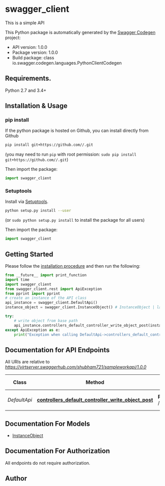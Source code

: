 # swagger_client
This is a simple API

This Python package is automatically generated by the [Swagger Codegen](https://github.com/swagger-api/swagger-codegen) project:

- API version: 1.0.0
- Package version: 1.0.0
- Build package: class io.swagger.codegen.languages.PythonClientCodegen

## Requirements.

Python 2.7 and 3.4+

## Installation & Usage
### pip install

If the python package is hosted on Github, you can install directly from Github

```sh
pip install git+https://github.com//.git
```
(you may need to run `pip` with root permission: `sudo pip install git+https://github.com//.git`)

Then import the package:
```python
import swagger_client 
```

### Setuptools

Install via [Setuptools](http://pypi.python.org/pypi/setuptools).

```sh
python setup.py install --user
```
(or `sudo python setup.py install` to install the package for all users)

Then import the package:
```python
import swagger_client
```

## Getting Started

Please follow the [installation procedure](#installation--usage) and then run the following:

```python
from __future__ import print_function
import time
import swagger_client
from swagger_client.rest import ApiException
from pprint import pprint
# create an instance of the API class
api_instance = swagger_client.DefaultApi()
instance_object = swagger_client.InstanceObject() # InstanceObject | launching instance (optional)

try:
    # write object from base path
    api_instance.controllers_default_controller_write_object_post(instance_object=instance_object)
except ApiException as e:
    print("Exception when calling DefaultApi->controllers_default_controller_write_object_post: %s\n" % e)

```

## Documentation for API Endpoints

All URIs are relative to *https://virtserver.swaggerhub.com/shubham721/sampleworkapi/1.0.0*

Class | Method | HTTP request | Description
------------ | ------------- | ------------- | -------------
*DefaultApi* | [**controllers_default_controller_write_object_post**](docs/DefaultApi.md#controllers_default_controller_write_object_post) | **POST** /write_object | write object from base path


## Documentation For Models

 - [InstanceObject](docs/InstanceObject.md)


## Documentation For Authorization

 All endpoints do not require authorization.


## Author



